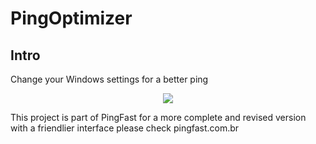 # PingOptimizer

## Intro

Change your Windows settings for a better ping </p>

<p align="center">
<img src="https://user-images.githubusercontent.com/106140045/186776949-3225ae72-c1e5-4972-bb86-9bd16f512e64.jpg?raw=true"/>
</p>

This project is part of PingFast for a more complete and revised version with a friendlier interface please check pingfast.com.br
